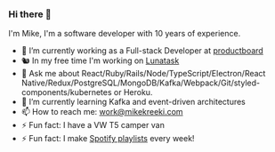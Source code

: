 ### Hi there 👋

I'm Mike, I'm a software developer with 10 years of experience.

- 🚀 I’m currently working as a Full-stack Developer at [productboard](http://productboard.com)
- 🐿 In my free time I'm working on [Lunatask](https://github.com/mikekreeki/tasks-releases)
- 💬 Ask me about React/Ruby/Rails/Node/TypeScript/Electron/React Native/Redux/PostgreSQL/MongoDB/Kafka/Webpack/Git/styled-components/kubernetes or Heroku.
- 🌱 I’m currently learning Kafka and event-driven architectures
- 📫 How to reach me: work@mikekreeki.com
- ⚡ Fun fact: I have a VW T5 camper van
- ⚡ Fun fact: I make [Spotify playlists](https://open.spotify.com/user/11177736868?si=bek08ihUR7WHxvogoM5WLQ) every week!
